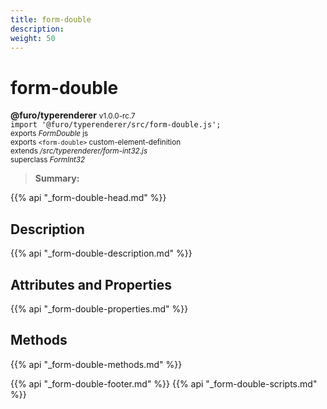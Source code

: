 ```yaml
---
title: form-double
description: 
weight: 50
---
```


# form-double
**@furo/typerenderer** <small>v1.0.0-rc.7</small>
<br>`import '@furo/typerenderer/src/form-double.js';`<small>
<br>exports *FormDouble* js
<br>exports `<form-double>` custom-element-definition
<br>extends */src/typerenderer/form-int32.js*
<br>superclass *FormInt32*</small>

> **Summary:** 

{{% api "_form-double-head.md" %}}

## Description



{{% api "_form-double-description.md" %}}


## Attributes and Properties
{{% api "_form-double-properties.md" %}}



## Methods
{{% api "_form-double-methods.md" %}}





{{% api "_form-double-footer.md" %}}
{{% api "_form-double-scripts.md" %}}
